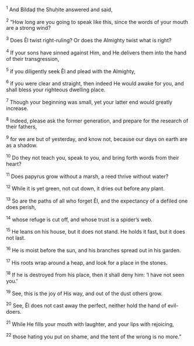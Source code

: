 <sup>1</sup> And Bildaḏ the Shuḥite answered and said,

<sup>2</sup> “How long are you going to speak like this, since the words of your mouth are a strong wind?

<sup>3</sup> Does Ĕl twist right-ruling? Or does the Almighty twist what is right?

<sup>4</sup> If your sons have sinned against Him, and He delivers them into the hand of their transgression,

<sup>5</sup> if you diligently seek Ĕl and plead with the Almighty,

<sup>6</sup> if you were clear and straight, then indeed He would awake for you, and shall bless your righteous dwelling place.

<sup>7</sup> Though your beginning was small, yet your latter end would greatly increase.

<sup>8</sup> Indeed, please ask the former generation, and prepare for the research of their fathers,

<sup>9</sup> for we are but of yesterday, and know not, because our days on earth are as a shadow.

<sup>10</sup> Do they not teach you, speak to you, and bring forth words from their heart?

<sup>11</sup> Does papyrus grow without a marsh, a reed thrive without water?

<sup>12</sup> While it is yet green, not cut down, it dries out before any plant.

<sup>13</sup> So are the paths of all who forget Ĕl, and the expectancy of a defiled one does perish,

<sup>14</sup> whose refuge is cut off, and whose trust is a spider’s web.

<sup>15</sup> He leans on his house, but it does not stand. He holds it fast, but it does not last.

<sup>16</sup> He is moist before the sun, and his branches spread out in his garden.

<sup>17</sup> His roots wrap around a heap, and look for a place in the stones.

<sup>18</sup> If he is destroyed from his place, then it shall deny him: ‘I have not seen you.’

<sup>19</sup> See, this is the joy of His way, and out of the dust others grow.

<sup>20</sup> See, Ĕl does not cast away the perfect, neither hold the hand of evil-doers.

<sup>21</sup> While He fills your mouth with laughter, and your lips with rejoicing,

<sup>22</sup> those hating you put on shame, and the tent of the wrong is no more.”

